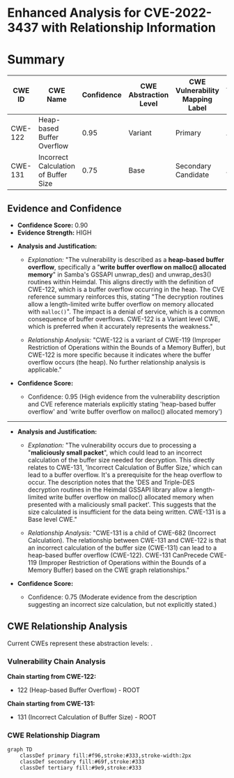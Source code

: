 # Enhanced Analysis for CVE-2022-3437 with Relationship Information

# Summary
| CWE ID | CWE Name | Confidence | CWE Abstraction Level | CWE Vulnerability Mapping Label | CWE-Vulnerability Mapping Notes |
|---|---|---|---|---|---|
| CWE-122 | Heap-based Buffer Overflow | 0.95 | Variant | Primary | Allowed |
| CWE-131 | Incorrect Calculation of Buffer Size | 0.75 | Base | Secondary Candidate | Allowed |

## Evidence and Confidence

*   **Confidence Score:** 0.90
*   **Evidence Strength:** HIGH

- **Analysis and Justification:**  
  - *Explanation:* "The vulnerability is described as a **heap-based buffer overflow**, specifically a "**write buffer overflow on malloc() allocated memory**" in Samba's GSSAPI unwrap_des() and unwrap_des3() routines within Heimdal. This aligns directly with the definition of CWE-122, which is a buffer overflow occurring in the heap. The CVE reference summary reinforces this, stating "The decryption routines allow a length-limited write buffer overflow on memory allocated with `malloc()`". The impact is a denial of service, which is a common consequence of buffer overflows. CWE-122 is a Variant level CWE, which is preferred when it accurately represents the weakness."
  
  - *Relationship Analysis:* "CWE-122 is a variant of CWE-119 (Improper Restriction of Operations within the Bounds of a Memory Buffer), but CWE-122 is more specific because it indicates where the buffer overflow occurs (the heap). No further relationship analysis is applicable."

- **Confidence Score:**  
  - Confidence: 0.95 (High evidence from the vulnerability description and CVE reference materials explicitly stating 'heap-based buffer overflow' and 'write buffer overflow on malloc() allocated memory')

---

- **Analysis and Justification:**  
  - *Explanation:* "The vulnerability occurs due to processing a "**maliciously small packet**", which could lead to an incorrect calculation of the buffer size needed for decryption. This directly relates to CWE-131, 'Incorrect Calculation of Buffer Size,' which can lead to a buffer overflow. It's a prerequisite for the heap overflow to occur. The description notes that the 'DES and Triple-DES decryption routines in the Heimdal GSSAPI library allow a length-limited write buffer overflow on malloc() allocated memory when presented with a maliciously small packet'. This suggests that the size calculated is insufficient for the data being written. CWE-131 is a Base level CWE."
  
  - *Relationship Analysis:* "CWE-131 is a child of CWE-682 (Incorrect Calculation). The relationship between CWE-131 and CWE-122 is that an incorrect calculation of the buffer size (CWE-131) can lead to a heap-based buffer overflow (CWE-122). CWE-131 CanPrecede CWE-119 (Improper Restriction of Operations within the Bounds of a Memory Buffer) based on the CWE graph relationships."

- **Confidence Score:**  
  - Confidence: 0.75 (Moderate evidence from the description suggesting an incorrect size calculation, but not explicitly stated.)


## CWE Relationship Analysis

Current CWEs represent these abstraction levels: .


### Vulnerability Chain Analysis

**Chain starting from CWE-122:**
- 122 (Heap-based Buffer Overflow) - ROOT


**Chain starting from CWE-131:**
- 131 (Incorrect Calculation of Buffer Size) - ROOT



### CWE Relationship Diagram

```mermaid
graph TD
    classDef primary fill:#f96,stroke:#333,stroke-width:2px
    classDef secondary fill:#69f,stroke:#333
    classDef tertiary fill:#9e9,stroke:#333
```
